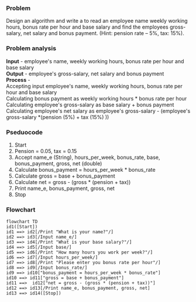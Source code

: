 ### Problem
Design an algorithm and write a to read an employee name weekly working hours, bonus rate per hour and
base salary and find the employees gross-salary, net salary and bonus payment. (Hint: pension rate – 5%,
tax: 15%).

### Problem analysis
**Input** - employee's name, weekly working hours, bonus rate per hour and
base salary <br>
**Output** - employee's gross-salary, net salary and bonus payment <br>
**Process** - <br>
Accepting input employee's name, weekly working hours, bonus rate per hour and
base salary <br>
Calculating bonus payment as weekly working hours * bonus rate per hour <br>
Calculating employee's gross-salary as base salary + bonus payment <br>
Calculating employee's net salary as employee's gross-salary - (employee's gross-salary *(pension (5%) + tax (15%) )) <br>

### Pseduocode
1. Start
2. Pension = 0.05, tax = 0.15
3. Accept name_e (String), hours_per_week, bonus_rate, base, bonus_payment, gross, net (double)
4. Calculate bonus_payment = hours_per_week * bonus_rate
5. Calculate gross = base + bonus_payment
6. Calculate net = gross - (gross * (pension + tax))
7. Print name_e, bonus_payment, gross, net
8. Stop

### Flowchart

```mermaid
flowchart TD
id1([Start])
id1 ==> id2[/Print "What is your name?"/]
id2 ==> id3[/Input name_e/]
id3 ==> id4[/Print "What is your base salary?"/]
id4 ==> id5[/Input base/]
id5 ==> id6[/Print "How many hours you work per week?"/]
id6 ==> id7[/Input hours_per_week/]
id7 ==> id8[/Print "Please enter you bonus rate per hour"/]
id8 ==> id9[/Input bonus_rate/]
id9 ==> id10["bonus_payment = hours_per_week * bonus_rate"]
id10 ==> id11["gross = base + bonus_payment"]
id11 ==>  id12["net = gross - (gross * (pension + tax))"]
id12 ==> id13[/Print name_e, bonus_payment, gross, net]
id13 ==> id14([Stop])
